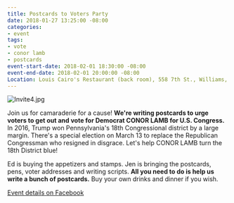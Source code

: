 ```yaml
---
title: Postcards to Voters Party
date: 2018-01-27 13:25:00 -08:00
categories:
- event
tags:
- vote
- conor lamb
- postcards
event-start-date: 2018-02-01 18:30:00 -08:00
event-end-date: 2018-02-01 20:00:00 -08:00
Location: Louis Cairo's Restaurant (back room), 558 7th St., Williams, CA
---
```


![Invite4.jpg](/uploads/Invite4.jpg)

Join us for camaraderie for a cause! **We're writing postcards to urge voters to get out and vote for Democrat CONOR LAMB for U.S. Congress.** In 2016, Trump won Pennsylvania's 18th Congressional district by a large margin. There's a special election on March 13 to replace the Republican Congressman who resigned in disgrace. Let's help CONOR LAMB turn the 18th District blue! 

Ed is buying the appetizers and stamps. Jen is bringing the postcards, pens, voter addresses and writing scripts. **All you need to do is help us write a bunch of postcards.** Buy your own drinks and dinner if you wish.

[Event details on Facebook](https://www.facebook.com/events/143401689670221/)